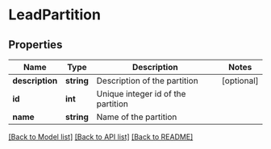 # LeadPartition

## Properties

Name | Type | Description | Notes
------------ | ------------- | ------------- | -------------
**description** | **string** | Description of the partition | [optional]
**id** | **int** | Unique integer id of the partition |
**name** | **string** | Name of the partition |

[[Back to Model list]](../../README.md#models) [[Back to API list]](../../README.md#endpoints) [[Back to README]](../../README.md)
